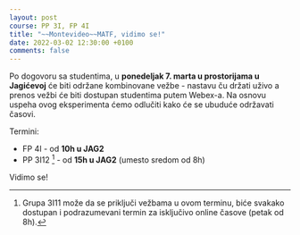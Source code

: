 ```yaml
---
layout: post
course: PP 3I, FP 4I
title: "~~Montevideo~~MATF, vidimo se!"
date: 2022-03-02 12:30:00 +0100
comments: false
---
```


Po dogovoru sa studentima, u **ponedeljak 7. marta u prostorijama u Jagićevoj** će biti održane kombinovane vežbe - nastavu ču držati uživo a prenos vežbi će biti dostupan studentima putem Webex-a. Na osnovu uspeha ovog eksperimenta ćemo odlučiti kako će se ubuduće održavati časovi.

Termini:
- FP 4I - od **10h u JAG2**
- PP 3I12 [^1] - od **15h u JAG2** (umesto sredom od 8h)

[^1]: Grupa 3I11 može da se priključi vežbama u ovom terminu, biće svakako dostupan i podrazumevani termin za isključivo online časove (petak od 8h).

Vidimo se!
